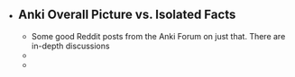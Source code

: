 - ## Anki Overall Picture vs. Isolated Facts
	- Some good Reddit posts from the Anki Forum on just that. There are in-depth discussions
	-
	-
